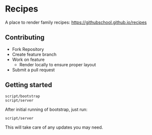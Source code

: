 # Recipes

A place to render family recipes: https://githubschool.github.io/recipes

## Contributing
- Fork Repository
- Create feature branch
- Work on feature
  - Render locally to ensure proper layout
- Submit a pull request

## Getting started

```
script/bootstrap
script/server
```

After initial running of bootstrap, just run:

```
script/server
```
This will take care of any updates you may need.
